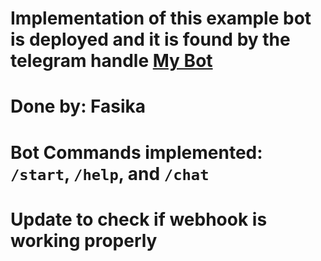 # Implementation of this example bot is deployed and it is found by the telegram handle [My Bot](https://t.me/A2SV_fasika_Bot)

# Done by: Fasika
# Bot Commands implemented: `/start`, `/help`, and `/chat`
# Update to check if webhook is working properly